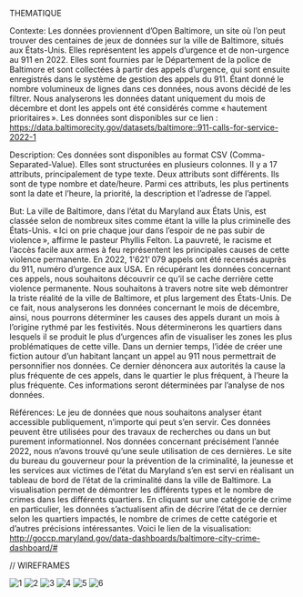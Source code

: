 THEMATIQUE

Contexte:
Les données proviennent d’Open Baltimore, un site où l’on peut trouver des centaines de jeux de données sur la ville de Baltimore, situés aux États-Unis. Elles représentent les appels d’urgence et de non-urgence au 911 en 2022. Elles sont fournies par le Département de la police de Baltimore et sont collectées à partir des appels d’urgence, qui sont ensuite enregistrés dans le système de gestion des appels du 911. Étant donné le nombre volumineux de lignes dans ces données, nous avons décidé de les filtrer. Nous analyserons les données datant uniquement du mois de décembre et dont les appels ont été considérés comme « hautement prioritaires ».
Les données sont disponibles sur ce lien : https://data.baltimorecity.gov/datasets/baltimore::911-calls-for-service-2022-1

Description: 
Ces données sont disponibles au format CSV (Comma-Separated-Value). Elles sont structurées en plusieurs colonnes. Il y a 17 attributs, principalement de type texte. Deux attributs sont différents. Ils sont de type nombre et date/heure.
Parmi ces attributs, les plus pertinents sont la date et l’heure, la priorité, la description et l’adresse de l’appel.

But: 
La ville de Baltimore, dans l’état du Maryland aux États Unis, est classée selon de nombreux sites comme étant la ville la plus criminelle des États-Unis. « Ici on prie chaque jour dans l’espoir de ne pas subir de violence », affirme le pasteur Phyllis Felton. La pauvreté, le racisme et l’accès facile aux armes à feu représentent les principales causes de cette violence permanente. En 2022, 1'621' 079 appels ont été recensés auprès du 911, numéro d’urgence aux USA. En récupérant les données concernant ces appels, nous souhaitons découvrir ce qu’il se cache derrière cette violence permanente. 
Nous souhaitons à travers notre site web démontrer la triste réalité de la ville de Baltimore, et plus largement des États-Unis. De ce fait, nous analyserons les données concernant le mois de décembre, ainsi, nous pourrons déterminer les causes des appels durant un mois à l’origine rythmé par les festivités. Nous déterminerons les quartiers dans lesquels il se produit le plus d’urgences afin de visualiser les zones les plus problématiques de cette ville. Dans un dernier temps, l’idée de créer une fiction autour d’un habitant lançant un appel au 911 nous permettrait de personnifier nos données. Ce dernier dénoncera aux autorités la cause la plus fréquente de ces appels, dans le quartier le plus fréquent, à l’heure la plus fréquente. Ces informations seront déterminées par l’analyse de nos données.  

Références: 
Le jeu de données que nous souhaitons analyser étant accessible publiquement, n’importe qui peut s’en servir. Ces données peuvent être utilisées pour des travaux de recherches ou dans un but purement informationnel. Nos données concernant précisément l’année 2022, nous n’avons trouvé qu’une seule utilisation de ces dernières.
Le site du bureau du gouverneur pour la prévention de la criminalité, la jeunesse et les services aux victimes de l’état du Maryland s’en est servi en réalisant un tableau de bord de l’état de la criminalité dans la ville de Baltimore. La visualisation permet de démontrer les différents types et le nombre de crimes dans les différents quartiers. En cliquant sur une catégorie de crime en particulier, les données s’actualisent afin de décrire l’état de ce dernier selon les quartiers impactés, le nombre de crimes de cette catégorie et d’autres précisions intéressantes. Voici le lien de la visualisation: http://goccp.maryland.gov/data-dashboards/baltimore-city-crime-dashboard/#

//
WIREFRAMES

![1](https://user-images.githubusercontent.com/115465411/225592429-ca9f9232-a2a8-45d5-919f-9255522db3f9.jpg)
![2](https://user-images.githubusercontent.com/115465411/225592673-18017f1e-6c7a-4ee7-b146-992ef9d1ebef.jpg)
![3](https://user-images.githubusercontent.com/115465411/225592695-99f9671d-227c-41e3-8874-7a08717f4e75.jpg)
![4](https://user-images.githubusercontent.com/115465411/225592706-a1808932-5a56-4a89-b886-615cf641b303.jpg)
![5](https://user-images.githubusercontent.com/115465411/225592722-65483516-c050-42ec-b93a-a386bb14d39d.jpg)
![6](https://user-images.githubusercontent.com/115465411/225592733-68932406-1f4b-4e50-88b1-052d7bd9b0c0.jpg)
